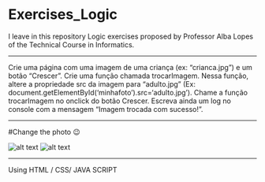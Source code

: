 # Exercises_Logic

I leave in this repository Logic exercises proposed by Professor Alba Lopes of the Technical Course in Informatics.

----

Crie uma página com uma imagem de uma criança (ex: “crianca.jpg”) e um botão “Crescer”. Crie uma
função chamada trocarImagem. Nessa função, altere a propriedade src da imagem para “adulto.jpg”
(Ex: document.getElementById(‘minhafoto’).src=‘adulto.jpg’). Chame a função trocarImagem no
onclick do botão Crescer. Escreva ainda um log no console com a mensagem “Imagem trocada com
sucesso!”.

----

#Change the photo 😉

![alt text](https://github.com/DaniloPorto30/Exercises_Logic/blob/master/Trocar_imagem/Cirilo1.png?raw=true)
![alt text](https://github.com/DaniloPorto30/Exercises_Logic/blob/master/Trocar_imagem/Cirilo2.png?raw=true)


----
Using HTML / CSS/ JAVA SCRIPT

